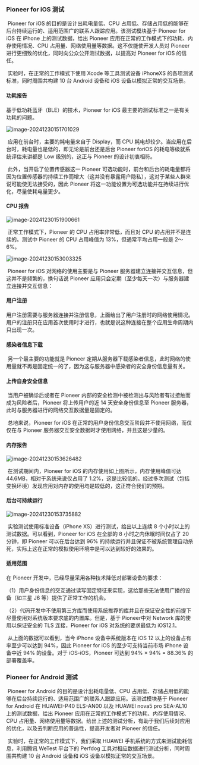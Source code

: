 ### Pioneer for iOS 测试	

​	Pioneer for iOS 的目的是设计出耗电量低、CPU 占用低、存储占用低的能够在后台持续运行的、适用范围广的联系人跟踪应用。该测试模块基于 Pioneer for iOS 在 iPhone 上的测试数据，给出 Pioneer 应用在正常的工作模式下的功耗、内存使用情况、CPU 占用量、网络使用量等数据。这不仅能使开发人员对 Pioneer 进行更细致的优化，同时向公众公开测试数据，以提高对 Pioneer for iOS 的信任。

​	实验时，在正常的工作模式下使用 Xcode 等工具测试设备 iPhoneXS 的各项测试标准，同时周围共构建 10 台 Android 设备和 iOS 设备以模拟正常的交互场景。



#### 功耗报告

基于低功耗蓝牙（BLE）的技术，Pioneer for iOS 最主要的测试标准之一是有关功耗的问题。

![image-20241230151701029](https://cdn.jsdelivr.net/gh/lunan0320/pics@main/images/202412202412301517213.png)

​	应用在前台时，主要的耗电量来自于 Display，而 CPU 耗电却较少。当应用在后台时，耗电量也是低的，即无论是前台还是后台 Pioneer foriOS 的耗电等级就系统评估来讲都是 Low 级别的，这正与 Pioneer 的设计初衷相符。

​	此外，当开启了位置传感器这一 Pioneer 可选功能时，前台和后台的耗电量都将因为位置传感器的持续工作而增大（这并没有暴露用户隐私），这对于某些人群来说可能使无法接受的，因此 Pioneer 将这一功能设置为可选功能并在持续进行优化，尽量使耗电量更少。

#### CPU 报告

![image-20241230151900661](https://cdn.jsdelivr.net/gh/lunan0320/Pioneer@main/images/202412301529373.png)

​	正常工作模式下，Pioneer 的 CPU 占用率非常低，而且对 CPU 的占用并不是连续的。测试中 Pioneer 的 CPU 占用峰值为 13%，但通常平均占用一般是 2～6%。

![image-20241230153003325](https://cdn.jsdelivr.net/gh/lunan0320/Pioneer@main/images/202412301530407.png)

​	Pioneer for iOS 对网络的使用主要是与 Pioneer 服务器建立连接并交互信息，但这并不是频繁的，换句话说 Pioneer 应用只会定期（至少每天一次）与服务器建立连接并交互信息：

#### 用户注册

​	用户注册需要与服务器连接并注册信息，上面给出了用户注册时的网络使用情况。用户的注册只在应用首次使用时才进行，也就是说这种连接在整个应用生命周期内只出现一次。

#### 感染者信息下载

​	另一个最主要的功能就是 Pioneer 定期从服务器下载感染者信息，此时网络的使用量就不再是固定统一的了，因为这与服务器中感染者的安全身份信息量有关。

#### 上传自身安全信息

​	当用户被确诊后或者在 Pioneer 内部的安全检测中被检测出与风险者有过接触而成为风险者后，Pioneer 将上传用户的近 14 天安全身份信息至 Pioneer 服务器，此时与服务器进行的网络交互数据量是固定的。

​	总地来说，Pioneer for iOS 在正常的用户身份信息交互阶段并不使用网络，而仅仅在与 Pioneer 服务器交互安全数据时才使用网络，并且这是少量的。

#### 内存报告

![image-20241230153626482](https://cdn.jsdelivr.net/gh/lunan0320/Pioneer@main/images/202412301536567.png)

​	在测试期间内，Pioneer for iOS 的内存使用如上图所示，内存使用峰值可达 44.6MB，相对于系统来说仅占用了 1.2%，这是比较低的。经过多次测试（包括变换环境）发现应用对内存的使用均是较低的，这正符合我们的预期。

#### 后台可持续运行

![image-20241230153735882](https://cdn.jsdelivr.net/gh/lunan0320/Pioneer@main/images/202412301537019.png)

​	实验测试使用标准设备（iPhone XS）进行测试，给出以上连续 8 个小时以上的测试数据。可以看到，Pioneer for iOS 在全部的 8 小时之内休眠时间仅占了 20 分钟，即 Pioneer 可以在后台达到 96% 的持续运行并且保证不被系统管理自动杀死，实际上这在正常的模拟使用环境中是可以达到较好的效果的。

#### 适用范围

在 Pioneer 开发中，已经尽量采用各种技术降低对部署设备的要求：

（1）用户身份信息的交互通过读写固定特征来实现，这给那些无法使用广播的设备（如三星 J6 等）提供了正常工作的机会。

（2）代码开发中不使用第三方库而使用系统推荐的库并且在保证安全性的前提下尽量使用对系统版本要求底的内置库。但是，基于 Pioneer中对 Network 库的使用以保证安全的 TLS 连接，Pioneer for iOS 对系统的要求最低为 iOS12.1。

​	从上面的数据可以看到，当今 iPhone 设备中系统版本在 iOS 12 以上的设备占有率至少可以达到 94%，因此 Pioneer for iOS 的至少可支持当前市场 iPhone 设备中近 94% 的设备。对于 iOS-iOS，Pioneer 可达到 94% × 94% = 88.36% 的部署覆盖率。



### Pioneer for Android 测试

​	Pioneer for Android 的目的是设计出耗电量低、CPU 占用低、存储占用低的能够在后台持续运行的、适用范围广的联系人跟踪应用。该测试模块基于 Pioneer for Android 在 HUAWEI-P40 ELS-AN00 以及 HUAWEI nova5 pro SEA-AL10 上的测试数据，给出 Pioneer 应用在正常的工作模式下的功耗、内存使用情况、CPU 占用量、网络使用量等数据。给出上述的测试分析，有助于我们后续对应用的优化，以及去判断应用的普适性，提高开发者对 Pioneer 的信任。

​	实验时，在正常的工作模式下，我们采取 HUAWEI 手机系统的方式来测试能耗信息，利用腾讯 WeTest 平台下的 Perfdog 工具对相应数据进行测试分析，同时周围共构建 10 台 Android 设备和 iOS 设备以模拟正常的交互场景。